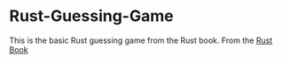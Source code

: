 # Rust-Guessing-Game
This is the basic Rust guessing game from the Rust book.
From the [Rust Book](https://doc.rust-lang.org/book/)
